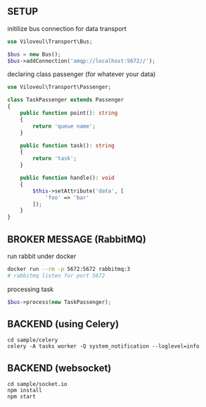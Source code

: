 ## SETUP

initilize bus connection for data transport

```php
use Viloveul\Transport\Bus;

$bus = new Bus();
$bus->addConnection('amqp://localhost:5672//');
```

declaring class passenger (for whatever your data)

```php
use Viloveul\Transport\Passenger;

class TaskPassenger extends Passenger
{
	public function point(): string
	{
		return 'queue name';
	}

	public function task(): string
	{
		return 'task';
	}

	public function handle(): void
	{
		$this->setAttribute('data', [
			'foo' => 'bar'
		]);
	}
}
```

## BROKER MESSAGE (RabbitMQ)
run rabbit under docker
```bash
docker run --rm -p 5672:5672 rabbitmq:3
# rabbitmq listen for port 5672
```

processing task

```php
$bus->process(new TaskPassenger);
```


## BACKEND (using Celery)

```shell
cd sample/celery
celery -A tasks worker -Q system_notification --loglevel=info
```

## BACKEND (websocket)

```shell
cd sample/socket.io
npm install
npm start
```